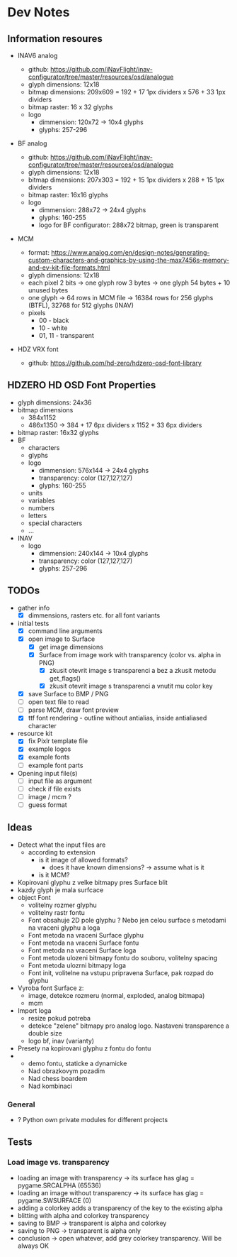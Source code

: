 # Dev Notes

## Information resoures
* INAV6 analog
  * github: https://github.com/iNavFlight/inav-configurator/tree/master/resources/osd/analogue
  * glyph dimensions: 12x18
  * bitmap dimensions: 209x609 = 192 + 17 1px dividers x 576 + 33 1px dividers
  * bitmap raster: 16 x 32 glyphs
  * logo
    * dimmension: 120x72 -> 10x4 glyphs
    * glyphs: 257-296

* BF analog
  * github: https://github.com/iNavFlight/inav-configurator/tree/master/resources/osd/analogue
  * glyph dimensions: 12x18
  * bitmap dimensions: 207x303 = 192 + 15 1px dividers x 288 + 15 1px dividers
  * bitmap raster: 16x16 glyphs
  * logo
    * dimmension: 288x72 -> 24x4 glyphs
    * glyphs: 160-255
    * logo for BF configurator: 288x72 bitmap, green is transparent

* MCM
  * format: https://www.analog.com/en/design-notes/generating-custom-characters-and-graphics-by-using-the-max7456s-memory-and-ev-kit-file-formats.html
  * glyph dimensions: 12x18
  * each pixel 2 bits -> one glyph row 3 bytes -> one glyph 54 bytes + 10 unused bytes
  * one glyph -> 64 rows in MCM file -> 16384 rows for 256 glyphs (BTFL), 32768 for 512 glyphs (INAV)
  * pixels
    * 00 - black
    * 10 - white
    * 01, 11 - transparent  

* HDZ VRX font
  * github: https://github.com/hd-zero/hdzero-osd-font-library

## HDZERO HD OSD Font Properties

* glyph dimensions: 24x36
* bitmap dimensions
  * 384x1152
  * 486x1350 ->  384 + 17 6px dividers x 1152 + 33 6px dividers
* bitmap raster: 16x32 glyphs
* BF
  * characters
  * glyphs
  * logo
    * dimmension: 576x144 -> 24x4 glyphs
    * transparency: color (127,127,127)
    * glyphs: 160-255
  * units
  * variables
  * numbers
  * letters
  * special characters
  * ...
* INAV
  * logo
    * dimmension: 240x144 -> 10x4 glyphs
    * transparency: color (127,127,127)
    * glyphs: 257-296

## TODOs

* gather info
  * [x] dimmensions, rasters etc. for all font variants
* initial tests
  * [x] command line arguments
  * [x] open image to Surface
    * [x] get image dimensions
    * [x] Surface from image work with transparency (color vs. alpha in PNG)
      * [x] zkusit otevrit image s transparenci a bez a zkusit metodu get_flags()
      * [x] zkusit otevrit image s transparenci a vnutit mu color key
  * [x] save Surface to BMP / PNG
  * [ ] open text file to read
  * [ ] parse MCM, draw font preview
  * [x] ttf font rendering - outline without antialias, inside antialiased character
* resource kit
  * [x] fix Pixlr template file
  * [x] example logos
  * [x] example fonts
  * [ ] example font parts
* Opening input file(s)
  * [ ] input file as argument
  * [ ] check if file exists
  * [ ] image / mcm ?
  * [ ] guess format

## Ideas

* Detect what the input files are
  * according to extension
    * is it image of allowed formats?
      * does it have known dimensions? -> assume what is it
    * is it MCM?
* Kopirovani glyphu z velke bitmapy pres Surface blit
* kazdy glyph je mala surfcace
* object Font
  * volitelny rozmer glyphu
  * volitelny rastr fontu
  * Font obsahuje 2D pole glyphu ? Nebo jen celou surface s metodami na vraceni glyphu a loga
  * Font metoda na vraceni Surface glyphu
  * Font metoda na vraceni Surface fontu
  * Font metoda na vraceni Surface loga
  * Font metoda ulozeni bitmapy fontu do souboru, volitelny spacing
  * Font metoda ulozrni bitmapy loga
  * Font init, volitelne na vstupu pripravena Surface, pak rozpad do glyphu
* Vyroba font Surface z:
  * image, detekce rozmeru (normal, exploded, analog bitmapa)
  * mcm
* Import loga
  * resize pokud potreba
  * detekce "zelene" bitmapy pro analog logo. Nastaveni transparence a double size
  * logo bf, inav (varianty)
* Presety na kopirovani glyphu z fontu do fontu
* * demo fontu, staticke a dynamicke 
  * Nad obrazkovym pozadim
  * Nad chess boardem
  * Nad kombinaci

### General

* ? Python own private modules for different projects

## Tests

### Load image vs. transparency

* loading an image with transparency -> its surface has glag = pygame.SRCALPHA (65536)
* loading an image without transparency -> its surface has glag = pygame.SWSURFACE (0)
* adding a colorkey adds a transparency of the key to the existing alpha
* blitting with alpha and colorkey transparency
* saving to BMP -> transparent is alpha and colorkey
* saving to PNG -> transparent is alpha only
* conclusion -> open whatever, add grey colorkey transparency. Will be always OK
